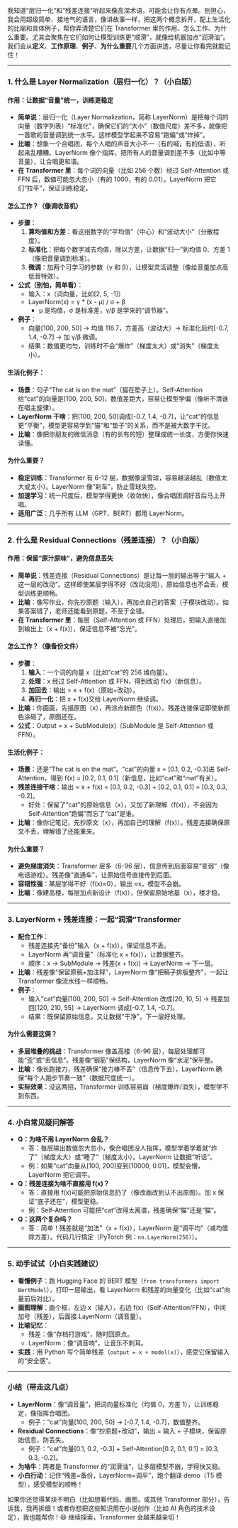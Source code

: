 我知道“层归一化”和“残差连接”听起来像高深术语，可能会让你有点晕。别担心，我会用超级简单、接地气的语言，像讲故事一样，把这两个概念拆开，配上生活化的比喻和具体例子，帮你弄清楚它们在 Transformer 里的作用、怎么工作、为什么重要。尤其会聚焦在它们如何让模型训练更“顺滑”，就像给机器加点“润滑油”。我们会从**定义**、**工作原理**、**例子**、**为什么重要**几个方面讲透，尽量让你看完就能记住！

---

### 1. 什么是 Layer Normalization（层归一化）？（小白版）

#### 作用：让数据“音量”统一，训练更稳定

- **简单说**：层归一化（Layer Normalization，简称 LayerNorm）是把每个词的向量（数字列表）“标准化”，确保它们的“大小”（数值尺度）差不多，就像把一首歌的音量调到统一水平。这样模型学起来不容易“跑偏”或“炸掉”。
- **比喻**：想象一个合唱团，每个人唱的声音大小不一（有的喊，有的低语），听起来乱糟糟。LayerNorm 像个指挥，把所有人的音量调到差不多（比如中等音量），让合唱更和谐。
- **在 Transformer 里**：每个词的向量（比如 256 个数）经过 Self-Attention 或 FFN 后，数值可能忽大忽小（有的 1000，有的 0.01）。LayerNorm 把它们“拉平”，保证训练稳定。

#### 怎么工作？（像调收音机）

- **步骤**：
  1. **算均值和方差**：看这组数字的“平均值”（中心）和“波动大小”（分散程度）。
  2. **标准化**：把每个数字减去均值，除以方差，让数据“归一”到均值 0、方差 1（像把音量调到标准）。
  3. **微调**：加两个可学习的参数（γ 和 β），让模型灵活调整（像给音量加点高低音特效）。
- **公式（别怕，简单看）**：
  - 输入：x（词向量，比如[2, 5, -1]）
  - LayerNorm(x) = γ \* (x - μ) / σ + β
    - μ 是均值，σ 是标准差，γ/β 是学来的“调节器”。
- **例子**：
  - 向量[100, 200, 50] → 均值 116.7，方差高（波动大）→ 标准化后约[-0.7, 1.4, -0.7] → 加 γ/β 微调。
  - 结果：数值更均匀，训练时不会“爆炸”（梯度太大）或“消失”（梯度太小）。

#### 生活化例子：

- **场景**：句子“The cat is on the mat”（猫在垫子上）。Self-Attention 给“cat”的向量是[100, 200, 50]，数值差距大，容易让模型学偏（像听不清谁在唱主旋律）。
- **LayerNorm 干啥**：把[100, 200, 50]调成[-0.7, 1.4, -0.7]，让“cat”的信息更“平衡”，模型更容易学到“猫”和“垫子”的关系，而不是被大数字干扰。
- **比喻**：像把你朋友的微信消息（有的长有的短）整理成统一长度，方便你快速读懂。

#### 为什么重要？

- **稳定训练**：Transformer 有 6-12 层，数据像滚雪球，容易越滚越乱（数值太大或太小）。LayerNorm 像“刹车”，防止雪球失控。
- **加速学习**：统一尺度后，模型学得更快（收敛快），像合唱团调好音后马上开唱。
- **适用广泛**：几乎所有 LLM（GPT、BERT）都用 LayerNorm。

---

### 2. 什么是 Residual Connections（残差连接）？（小白版）

#### 作用：保留“原汁原味”，避免信息丢失

- **简单说**：残差连接（Residual Connections）是让每一层的输出等于“输入 + 这一层的改动”。这样即使某层学得不好（改动没用），原始信息也不会丢，模型训练更顺畅。
- **比喻**：像写作业，你先抄原题（输入），再加点自己的答案（子模块改动）。如果答案错了，老师还能看到原题，不至于全错。
- **在 Transformer 里**：每层（Self-Attention 或 FFN）处理后，把输入直接加到输出上（x + f(x)），保证信息不被“忘光”。

#### 怎么工作？（像备份文件）

- **步骤**：
  1. **输入**：一个词的向量 x（比如“cat”的 256 维向量）。
  2. **处理**：x 经过 Self-Attention 或 FFN，得到改动 f(x)（新信息）。
  3. **加回去**：输出 = x + f(x)（原始+改动）。
  4. **再归一化**：把 x + f(x)交给 LayerNorm 继续调。
- **比喻**：你画画，先描原图（x），再涂点新颜色（f(x)）。残差连接保证即使新颜色涂砸了，原图还在。
- **公式**：Output = x + SubModule(x)（SubModule 是 Self-Attention 或 FFN）。

#### 生活化例子：

- **场景**：还是“The cat is on the mat”。“cat”的向量 x = [0.1, 0.2, -0.3]进 Self-Attention，得到 f(x) = [0.2, 0.1, 0.1]（新信息，比如“cat”和“mat”有关）。
- **残差连接干啥**：输出 = x + f(x) = [0.1, 0.2, -0.3] + [0.2, 0.1, 0.1] = [0.3, 0.3, -0.2]。
  - 好处：保留了“cat”的原始信息（x），又加了新理解（f(x)），不会因为 Self-Attention“跑偏”而忘了“cat”是谁。
- **比喻**：像你记笔记，先抄原文（x），再加自己的理解（f(x)）。残差连接确保原文不丢，理解错了还能重来。

#### 为什么重要？

- **避免梯度消失**：Transformer 层多（6-96 层），信息传到后面容易“变弱”（像电话游戏）。残差像“直通车”，让原始信号直接传到后面。
- **容错性强**：某层学得不好（f(x)≈0），输出 ≈x，模型不会崩。
- **比喻**：像建高楼，每层加点新设计（f(x)），但保留原始地基（x），楼才稳。

---

### 3. LayerNorm + 残差连接：一起“润滑”Transformer

- **配合工作**：
  - 残差连接先“备份”输入（x + f(x)），保证信息不丢。
  - LayerNorm 再“调音量”（标准化 x + f(x)），让数据整齐。
  - 顺序：x → SubModule → 残差(x + f(x)) → LayerNorm → 下一层。
- **比喻**：残差像“保留原稿+加注释”，LayerNorm 像“把稿子排版整齐”，一起让 Transformer 像流水线一样顺畅。
- **例子**：
  - 输入“cat”向量[100, 200, 50] → Self-Attention 改成[20, 10, 5] → 残差加回[120, 210, 55] → LayerNorm 调成[-0.7, 1.4, -0.7]。
  - 结果：既保留原始信息，又让数据“干净”，下一层好处理。

#### 为什么需要这俩？

- **多层堆叠的挑战**：Transformer 像盖高楼（6-96 层），每层处理都可能“歪”或“丢信息”。残差像“钢筋”保结构，LayerNorm 像“水泥”保平整。
- **比喻**：像长跑接力，残差确保“接力棒不丢”（信息传下去），LayerNorm 确保“每个人跑步节奏一致”（数据尺度统一）。
- **实际效果**：没这两招，Transformer 训练容易崩（梯度爆炸/消失），模型学不到东西。

---

### 4. 小白常见疑问解答

- **Q：为啥不用 LayerNorm 会乱？**
  - 答：每层输出数值忽大忽小，像合唱团没人指挥，模型学着学着就“炸了”（梯度太大）或“睡了”（梯度太小）。LayerNorm 让数据“听话”。
  - 例：如果“cat”向量从[100, 200]变到[10000, 0.01]，模型会懵，LayerNorm 把它调平。
- **Q：残差连接为啥不直接用 f(x)？**
  - 答：直接用 f(x)可能把原始信息扔了（像改画改到认不出原图）。加 x 保证“底子还在”，模型更稳。
  - 例：Self-Attention 可能把“cat”改得太离谱，残差确保“猫”还是“猫”。
- **Q：这两个复杂吗？**
  - 答：简单！残差就是“加法”（x + f(x)），LayerNorm 是“调平均”（减均值除方差）。代码几行搞定（PyTorch 例：`nn.LayerNorm(256)`）。

---

### 5. 动手试试（小白实践建议）

- **看懂例子**：跑 Hugging Face 的 BERT 模型（`from transformers import BertModel`），打印一层输出，看 LayerNorm 和残差的向量变化（比如“cat”向量前后对比）。
- **画图理解**：画个框，左边 x（输入），右边 f(x)（Self-Attention/FFN），中间加号（残差），后面接 LayerNorm（调音量）。
- **比喻记忆**：
  - 残差：像“存档打游戏”，随时回原点。
  - LayerNorm：像“调音响”，让音乐不刺耳。
- **实践**：用 Python 写个简单残差（`output = x + model(x)`），感受它保留输入的“安全感”。

---

### 小结（带走这几点）

- **LayerNorm**：像“调音量”，把词向量标准化（均值 0，方差 1），让训练稳定，像指挥合唱团。
  - 例子：“cat”向量[100, 200, 50] → [-0.7, 1.4, -0.7]，数值整齐。
- **Residual Connections**：像“抄原题+改动”，输出 = 输入 + 子模块，保留原始信息，防丢失。
  - 例子：“cat”向量[0.1, 0.2, -0.3] + Self-Attention[0.2, 0.1, 0.1] = [0.3, 0.3, -0.2]。
- **为啥牛**：两者是 Transformer 的“润滑油”，让多层模型不崩，学得快又稳。
- **小白行动**：记住“残差=备份，LayerNorm=调平”，跑个翻译 demo（T5 模型），感受模型的顺畅！

如果你还觉得某块不明白（比如想看代码、画图，或其他 Transformer 部分），告诉我，我再拆细！或者你想把这些知识用在小说创作（比如 AI 角色的技术设定），我也能帮你！😄 继续探索，Transformer 会越来越亲切！
